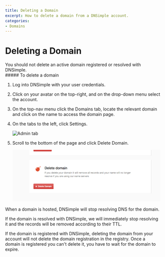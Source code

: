 ```yaml
---
title: Deleting a Domain
excerpt: How to delete a domain from a DNSimple account.
categories:
- Domains
---
```


# Deleting a Domain

<warning>
You should not delete an active domain registered or resolved with DNSimple.
</warning>

<div class="section-steps" markdown="1">
##### To delete a domain

1.  Log into DNSimple with your user credentials.
1.  Click on your avatar on the top-right, and on the drop-down menu select the account.
1.  On the top-nav menu click the <label>Domains</label> tab, locate the relevant domain and click on the name to access the domain page.
1.  On the tabs to the left, click <label>Settings</label>.

    ![Admin tab](/files/settings-tab.png)

1.  Scroll to the bottom of the page and click <label>Delete Domain</label>.

    ![Delete domain](/files/delete-domain.jpg)

</div>

When a domain is hosted, DNSimple will stop resolving DNS for the domain.

If the domain is resolved with DNSimple, we will immediately stop resolving it and the records will be removed according to their TTL.

<note>
If the domain is registered with DNSimple, deleting the domain from your account will not delete the domain registration in the registry. Once a domain is registered you can't delete it, you have to wait for the domain to expire.
</note>
